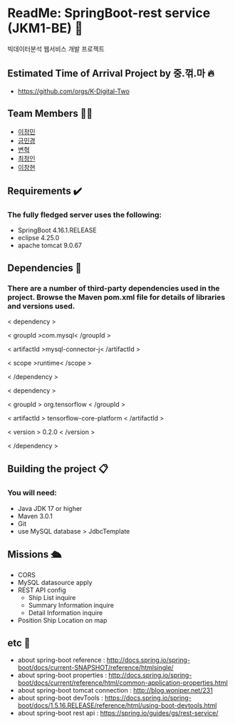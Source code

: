 # ReadMe: SpringBoot-rest service (JKM1-BE) 🍃
빅데이터분석 웹서비스 개발 프로젝트

## Estimated Time of Arrival Project by 중.꺾.마 🔥
+ https://github.com/orgs/K-Digital-Two

## Team Members 👩‍💻
+ [이정민](https://github.com/danmiee)
+ [금민경](https://github.com/min0312)
+ [변혁](https://github.com/uiiunm)
+ [최정인](https://github.com/Choi-09)
+ [이창현](https://github.com/ckdtns5262)

## Requirements ✔️
### The fully fledged server uses the following:
+ SpringBoot 4.16.1.RELEASE
+ eclipse 4.25.0
+ apache tomcat 9.0.67

## Dependencies 📝
### There are a number of third-party dependencies used in the project. Browse the Maven pom.xml file for details of libraries and versions used.
< dependency >

< groupId >com.mysql< /groupId >

< artifactId >mysql-connector-j< /artifactId >

< scope >runtime< /scope >

< /dependency >

< dependency >

< groupId > org.tensorflow < /groupId >

< artifactId > tensorflow-core-platform < /artifactId >

< version > 0.2.0 < /version >

< /dependency >
## Building the project 📋
### You will need:
+ Java JDK 17 or higher
+ Maven 3.0.1
+ Git
+ use MySQL database > JdbcTemplate

## Missions 🛳
+ CORS
+ MySQL datasource apply
+ REST API config
  + Ship List inquire
  + Summary Information inquire
  + Detail Information  inquire
+ Position Ship Location on map 

## etc 📌
+ about spring-boot reference : http://docs.spring.io/spring-boot/docs/current-SNAPSHOT/reference/htmlsingle/
+ about spring-boot properties : http://docs.spring.io/spring-boot/docs/current/reference/html/common-application-properties.html
+ about spring-boot tomcat connection : http://blog.woniper.net/231
+ about spring-boot devTools : https://docs.spring.io/spring-boot/docs/1.5.16.RELEASE/reference/html/using-boot-devtools.html
+ about spring-boot rest api : https://spring.io/guides/gs/rest-service/
